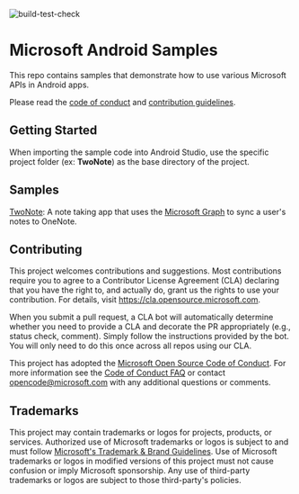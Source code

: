 ![build-test-check](https://github.com/microsoft/android-samples/actions/workflows/build_test_check.yml/badge.svg)

# Microsoft Android Samples

This repo contains samples that demonstrate how to use various Microsoft APIs in Android apps.

Please read the [code of conduct](CODE_OF_CONDUCT.md) and [contribution guidelines](CONTRIBUTING.md).

## Getting Started

When importing the sample code into Android Studio, use the specific project folder (ex: **TwoNote**) as the base directory of the project.

## Samples

[TwoNote](/TwoNote/): A note taking app that uses the [Microsoft Graph](https://learn.microsoft.com/graph/overview) to sync a user's notes to OneNote.

## Contributing

This project welcomes contributions and suggestions.  Most contributions require you to agree to a
Contributor License Agreement (CLA) declaring that you have the right to, and actually do, grant us
the rights to use your contribution. For details, visit https://cla.opensource.microsoft.com.

When you submit a pull request, a CLA bot will automatically determine whether you need to provide
a CLA and decorate the PR appropriately (e.g., status check, comment). Simply follow the instructions
provided by the bot. You will only need to do this once across all repos using our CLA.

This project has adopted the [Microsoft Open Source Code of Conduct](https://opensource.microsoft.com/codeofconduct/).
For more information see the [Code of Conduct FAQ](https://opensource.microsoft.com/codeofconduct/faq/) or
contact [opencode@microsoft.com](mailto:opencode@microsoft.com) with any additional questions or comments.

## Trademarks

This project may contain trademarks or logos for projects, products, or services. Authorized use of Microsoft 
trademarks or logos is subject to and must follow 
[Microsoft's Trademark & Brand Guidelines](https://www.microsoft.com/en-us/legal/intellectualproperty/trademarks/usage/general).
Use of Microsoft trademarks or logos in modified versions of this project must not cause confusion or imply Microsoft sponsorship.
Any use of third-party trademarks or logos are subject to those third-party's policies.
